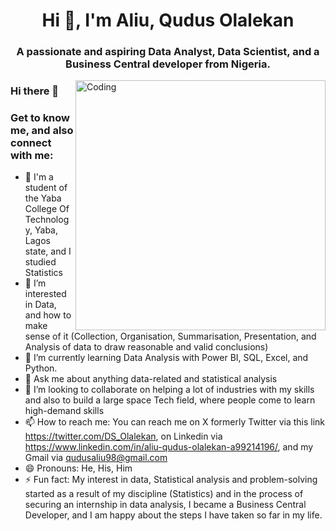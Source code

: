 
<h1 align="center">Hi 👋, I'm Aliu, Qudus Olalekan</h1>
<h3 align="center">A passionate and aspiring Data Analyst, Data Scientist, and a Business Central developer from Nigeria.</h3>
<img align="right" alt="Coding" width="400" src="https://media.tenor.com/qJ5evVs-_uUAAAAC/coding.gif">

### Hi there 👋

<h3 align="left">Get to know me, and also connect with me:</h3>

- 💞️ I'm a student of the Yaba College Of Technology, Yaba, Lagos state, and I studied Statistics
- 👀 I’m interested in Data, and how to make sense of it (Collection, Organisation, Summarisation, Presentation, and Analysis of data to draw reasonable and valid conclusions)
- 🌱 I’m currently learning Data Analysis with Power BI, SQL, Excel, and Python.
- 💬 Ask me about anything data-related and statistical analysis
- 💞️ I’m looking to collaborate on helping a lot of industries with my skills and also to build a large space Tech field, where people come to learn high-demand skills
- 📫 How to reach me: You can reach me on X formerly Twitter via this link https://twitter.com/DS_Olalekan, on Linkedin via https://www.linkedin.com/in/aliu-qudus-olalekan-a99214196/, and my Gmail via qudusaliu98@gmail.com
- 😄 Pronouns: He, His, Him
- ⚡ Fun fact: My interest in data, Statistical analysis and problem-solving started as a result of my discipline (Statistics) and in the process of securing an internship in data analysis, I became a Business Central Developer, and I am happy about the steps I have taken so far in my life.



